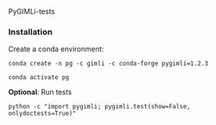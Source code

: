 PyGIMLi-tests

### Installation

Create a conda environment:

```
conda create -n pg -c gimli -c conda-forge pygimli=1.2.3
```

```
conda activate pg
```

**Optional**: Run tests

```
python -c "import pygimli; pygimli.test(show=False, onlydoctests=True)"
```